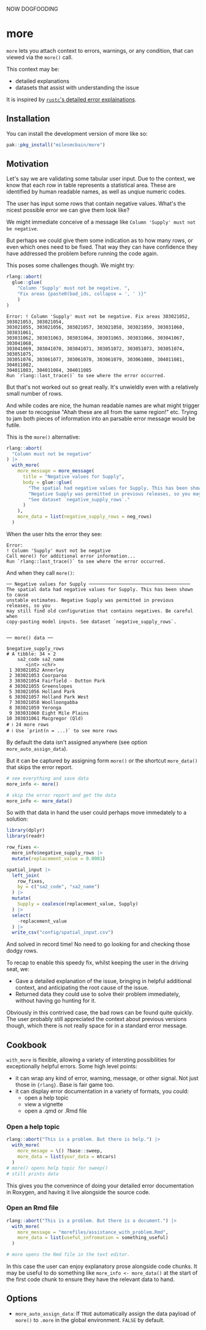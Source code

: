 
NOW DOGFOODING

# more

<!-- badges: start -->
<!-- badges: end -->

`more` lets you attach context to errors, warnings, or any condition, that can viewed via the `more()` call.

This context may be:

  - detailed explanations
  - datasets that assist with understanding the issue

It is inspired by [`rustc`'s detailed error explainations](https://rustc-dev-guide.rust-lang.org/diagnostics.html).

## Installation

You can install the development version of more like so:

``` r
pak::pkg_install("milesmcbain/more")
```

## Motivation

Let's say we are validating some tabular user input. Due to the context, we know that each row in table represents a statistical area. These are identified by human readable names, as well as unqiue numeric codes.

The user has input some rows that contain negative values. What's the nicest possible error we can give them look like?

We might immediate conceive of a message like `Column 'Supply' must not be negative`.

But perhaps we could give them some indication as to how many rows, or even which ones need to be fixed. That way they can have confidence they have addressed the problem before running the code again.

This poses some challenges though. We might try:

```r
rlang::abort(
  glue::glue(
    "Column 'Supply' must not be negative. ",
    "Fix areas {paste0(bad_ids, collapse = ', ' )}"
    )
)
```

```
Error: ! Column 'Supply' must not be negative. Fix areas 303021052, 303021053, 303021054,
303021055, 303021056, 303021057, 303021058, 303021059, 303031060, 303031061,
303031062, 303031063, 303031064, 303031065, 303031066, 303041067, 303041068,
303041069, 303041070, 303041071, 303051072, 303051073, 303051074, 303051075,
303051076, 303061077, 303061078, 303061079, 303061080, 304011081, 304011082,
304011083, 304011084, 304011085
Run `rlang::last_trace()` to see where the error occurred.

```

But that's not worked out so great really. It's unwieldly even with a relatively small number of rows.

And while codes are nice, the human readable names are what might trigger the user to recognise "Ahah these are all from the same region!" etc. Trying to jam both pieces of information into an parsable error message would be futile.

This is the `more()` alternative:

```r
rlang::abort(
  "Column must not be negative"
) |>
  with_more(
    more_message = more_message(
      title = "Negative values for Supply",
      body = glue::glue(
        "The spatial had negative values for Supply. This has been shown to cause unstable estimates.\n",
        "Negative Supply was permitted in previous releases, so you may still find old configuration that contains negatives. Be careful when copy-pasting model inputs.\n",
        "See dataset `negative_supply_rows`."
      )
    ),
    more_data = list(negative_supply_rows = neg_rows)
  )

```

When the user hits the error they see:

```
Error:
! Column 'Supply' must not be negative
Call more() for additional error information...
Run `rlang::last_trace()` to see where the error occurred.
```

And when they call `more()`:

```
── Negative values for Supply ─────────────────────────────────────
The spatial data had negative values for Supply. This has been shown to cause
unstable estimates. Negative Supply was permitted in previous releases, so you
may still find old configuration that contains negatives. Be careful when
copy-pasting model inputs. See dataset `negative_supply_rows`.


── more() data ──

$negative_supply_rows
# A tibble: 34 × 2
    sa2_code sa2_name
       <int> <chr>
 1 303021052 Annerley
 2 303021053 Coorparoo
 3 303021054 Fairfield - Dutton Park
 4 303021055 Greenslopes
 5 303021056 Holland Park
 6 303021057 Holland Park West
 7 303021058 Woolloongabba
 8 303021059 Yeronga
 9 303031060 Eight Mile Plains
10 303031061 Macgregor (Qld)
# ℹ 24 more rows
# ℹ Use `print(n = ...)` to see more rows
```

By default the data isn't assigned anywhere (see option `more_auto_assign_data`).

But it can be captured by assigning form `more()` or the shortcut `more_data()` that skips the error report.

```r
# see everything and save data
more_info <- more()

# skip the error report and get the data
more_info <- more_data()
```

So with that data in hand the user could perhaps move immedately to a solution:

```r
library(dplyr)
library(readr)

row_fixes <-
  more_info$negative_supply_rows |>
  mutate(replacement_value = 0.0001)

spatial_input |>
  left_join(
    row_fixes,
    by = c("sa2_code", "sa2_name")
  ) |>
  mutate(
    Supply = coalesce(replacement_value, Supply)
  ) |>
  select(
    -replacement_value
  ) |>
  write_csv("config/spatial_input.csv")
```

And solved in record time! No need to go looking for and checking those dodgy rows.

To recap to enable this speedy fix, whilst keeping the user in the driving seat, we:

  - Gave a detailed explanation of the issue, bringing in helpful additional context, and anticipating the root cause of the issue.
  - Returned data they could use to solve their problem immediately, without having go hunting for it.

Obviously in this contrived case, the bad rows can be found quite quickly. The user probably still appreciated the context about previous versions though, which there is not really space for in a standard error message.

## Cookbook

`with_more` is flexible, allowing a variety of intersting possibilities for exceptionally helpful errors. Some high level points:

- it can wrap any kind of error, warning, message, or other signal. Not just those in `{rlang}`. Base is fair game too.
- it can display error documentation in a variety of formats, you could:
  - open a help topic
  - view a vignette
  - open a .qmd or .Rmd file


### Open a help topic

```r
rlang::abort("This is a problem. But there is help.") |>
  with_more(
    more_mesage = \() ?base::sweep,
    more_data = list(your_data = mtcars)
  )
# more() opens help topic for sweep()
# still prints data
```

This gives you the convenince of doing your detailed error documentation in Roxygen, and having it live alongside the source code.

### Open an Rmd file

```r
rlang::abort("This is a problem. But there is a document.") |>
  with_more(
    more_message = "morefiles/assistance_with_problem.Rmd",
    more_data = list(useful_infromation = something_useful)
  )

# more opens the Rmd file in the text editor.

```
In this case the user can enjoy explanatory prose alongside code chunks. It may be useful to do something like `more_info <- more_data()` at the start of the first code chunk to ensure they have the relevant data to hand.

## Options

  - `more_auto_assign_data`: If `TRUE` automatically assign the data payload of `more()` to `.more` in the global environment. `FALSE` by default.
